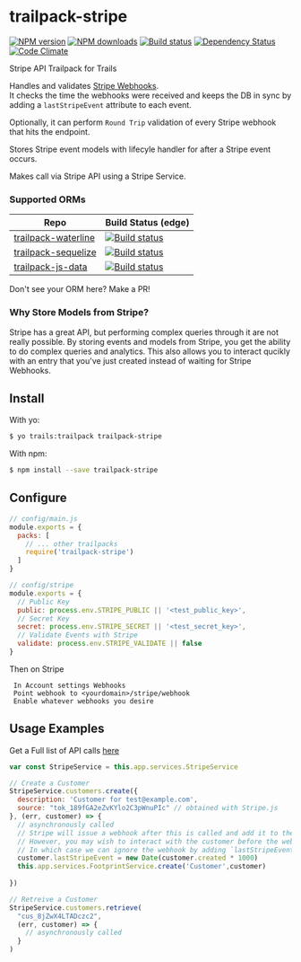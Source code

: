 # trailpack-stripe

[![NPM version][npm-image]][npm-url]
[![NPM downloads][npm-download]][npm-url]
[![Build status][ci-image]][ci-url]
[![Dependency Status][daviddm-image]][daviddm-url]
[![Code Climate][codeclimate-image]][codeclimate-url]

Stripe API Trailpack for Trails

Handles and validates [Stripe Webhooks](https://stripe.com/docs/webhooks).  
It checks the time the webhooks were received and keeps the DB in sync by adding a `lastStripeEvent` attribute to each event.

Optionally, it can perform `Round Trip` validation of every Stripe webhook that hits the endpoint.

Stores Stripe event models with lifecyle handler for after a Stripe event occurs.  

Makes call via Stripe API using a Stripe Service.

### Supported ORMs
| Repo          |  Build Status (edge)                  |
|---------------|---------------------------------------|
| [trailpack-waterline](https://github.com/trailsjs/trailpack-waterline) | [![Build status][ci-waterline-image]][ci-waterline-url] |
| [trailpack-sequelize](https://github.com/trailsjs/trailpack-sequelize) | [![Build status][ci-sequelize-image]][ci-sequelize-url] |
| [trailpack-js-data](https://github.com/scott-wyatt/trailpack-js-data) | [![Build status][ci-jsdata-image]][ci-jsdata-url] |

Don't see your ORM here? Make a PR!

### Why Store Models from Stripe?
Stripe has a great API, but performing complex queries through it are not really possible.
By storing events and models from Stripe, you get the ability to do complex queries and analytics.
This also allows you to interact qucikly with an entry that you've just created instead of waiting for Stripe Webhooks.

## Install

With yo:
```sh
$ yo trails:trailpack trailpack-stripe
```

With npm:
```sh
$ npm install --save trailpack-stripe
```

## Configure

```js
// config/main.js
module.exports = {
  packs: [
    // ... other trailpacks
    require('trailpack-stripe')
  ]
}

// config/stripe
module.exports = {
  // Public Key
  public: process.env.STRIPE_PUBLIC || '<test_public_key>',
  // Secret Key
  secret: process.env.STRIPE_SECRET || '<test_secret_key>',
  // Validate Events with Stripe
  validate: process.env.STRIPE_VALIDATE || false
}

```

Then on Stripe

```
 In Account settings Webhooks
 Point webhook to <yourdomain>/stripe/webhook
 Enable whatever webhooks you desire

```

## Usage Examples
Get a Full list of API calls [here](https://stripe.com/docs/api)

```js
var const StripeService = this.app.services.StripeService

// Create a Customer
StripeService.customers.create({
  description: 'Customer for test@example.com',
  source: "tok_189fGA2eZvKYlo2C3pWnuPIc" // obtained with Stripe.js
}, (err, customer) => {
  // asynchronously called
  // Stripe will issue a webhook after this is called and add it to the database.
  // However, you may wish to interact with the customer before the webhook is delivered
  // In which case we can ignore the webhook by adding `lastStripeEvent` manually
  customer.lastStripeEvent = new Date(customer.created * 1000)
  this.app.services.FootprintService.create('Customer',customer)
  
})

// Retreive a Customer
StripeService.customers.retrieve(
  "cus_8jZwX4LTADczc2",
  (err, customer) => {
    // asynchronously called
  }
)
```

[npm-image]: https://img.shields.io/npm/v/trailpack-stripe.svg?style=flat-square
[npm-url]: https://npmjs.org/package/trailpack-stripe
[npm-download]: https://img.shields.io/npm/dt/trailpack-stripe.svg
[ci-image]: https://img.shields.io/travis/scott-wyatt/trailpack-stripe/master.svg?style=flat-square
[ci-url]: https://travis-ci.org/scott-wyatt/trailpack-stripe
[daviddm-image]: http://img.shields.io/david/scott-wyatt/trailpack-stripe.svg?style=flat-square
[daviddm-url]: https://david-dm.org/scott-wyatt/trailpack-stripe
[codeclimate-image]: https://img.shields.io/codeclimate/github/scott-wyatt/trailpack-stripe.svg?style=flat-square
[codeclimate-url]: https://codeclimate.com/github/scott-wyatt/trailpack-stripe

[ci-waterline-image]: https://img.shields.io/travis/trailsjs/trailpack-waterline/master.svg?style=flat-square
[ci-waterline-url]: https://travis-ci.org/trailsjs/trailpack-waterline
[ci-sequelize-image]: https://img.shields.io/travis/trailsjs/trailpack-sequelize/master.svg?style=flat-square
[ci-sequelize-url]: https://travis-ci.org/trailsjs/trailpack-sequelize
[ci-jsdata-image]: https://img.shields.io/travis/scott-wyatt/trailpack-js-data/master.svg?style=flat-square
[ci-jsdata-url]: https://travis-ci.org/scott-wyatt/trailpack-js-data
